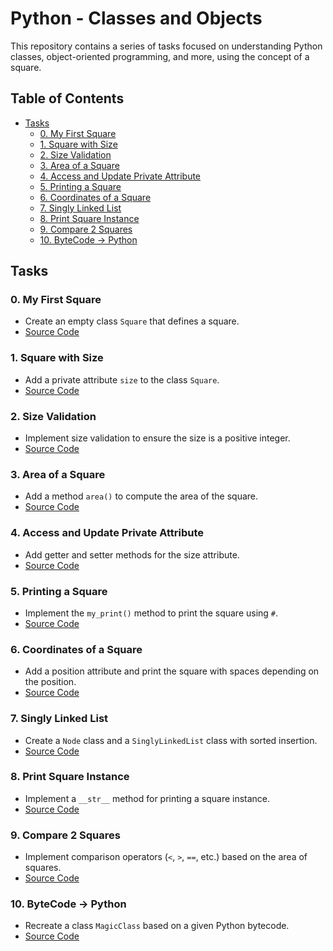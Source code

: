 # Python - Classes and Objects

This repository contains a series of tasks focused on understanding Python classes, object-oriented programming, and more, using the concept of a square.

## Table of Contents
- [Tasks](#tasks)
  - [0. My First Square](#0-my-first-square)
  - [1. Square with Size](#1-square-with-size)
  - [2. Size Validation](#2-size-validation)
  - [3. Area of a Square](#3-area-of-a-square)
  - [4. Access and Update Private Attribute](#4-access-and-update-private-attribute)
  - [5. Printing a Square](#5-printing-a-square)
  - [6. Coordinates of a Square](#6-coordinates-of-a-square)
  - [7. Singly Linked List](#7-singly-linked-list)
  - [8. Print Square Instance](#8-print-square-instance)
  - [9. Compare 2 Squares](#9-compare-2-squares)
  - [10. ByteCode -> Python](#10-bytecode-python)

## Tasks

### 0. My First Square
- Create an empty class `Square` that defines a square.
- [Source Code](./0-square.py)

### 1. Square with Size
- Add a private attribute `size` to the class `Square`.
- [Source Code](./1-square.py)

### 2. Size Validation
- Implement size validation to ensure the size is a positive integer.
- [Source Code](./2-square.py)

### 3. Area of a Square
- Add a method `area()` to compute the area of the square.
- [Source Code](./3-square.py)

### 4. Access and Update Private Attribute
- Add getter and setter methods for the size attribute.
- [Source Code](./4-square.py)

### 5. Printing a Square
- Implement the `my_print()` method to print the square using `#`.
- [Source Code](./5-square.py)

### 6. Coordinates of a Square
- Add a position attribute and print the square with spaces depending on the position.
- [Source Code](./6-square.py)

### 7. Singly Linked List
- Create a `Node` class and a `SinglyLinkedList` class with sorted insertion.
- [Source Code](./100-singly_linked_list.py)

### 8. Print Square Instance
- Implement a `__str__` method for printing a square instance.
- [Source Code](./101-square.py)

### 9. Compare 2 Squares
- Implement comparison operators (`<`, `>`, `==`, etc.) based on the area of squares.
- [Source Code](./102-square.py)

### 10. ByteCode -> Python
- Recreate a class `MagicClass` based on a given Python bytecode.
- [Source Code](./103-magic_class.py)

